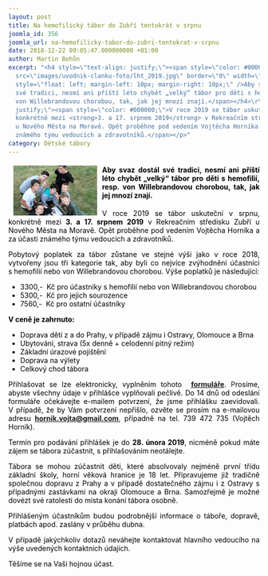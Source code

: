 ```yaml
---
layout: post
title: Na hemofilický tábor do Zubří tentokrát v srpnu
joomla_id: 356
joomla_url: na-hemofilicky-tabor-do-zubri-tentokrat-v-srpnu
date: 2018-12-22 09:05:47.000000000 +01:00
author: Martin Bohůn
excerpt: "<h4 style=\"text-align: justify;\"><span style=\"color: #000000;\"><img
  src=\"images/uvodnik-clanku-foto/lht_2019.jpg\" border=\"0\" width=\"168\" height=\"100\"
  style=\"float: left; margin-left: 10px; margin-right: 10px;\" />Aby svaz dostál
  své tradici, nesmí ani příští léto chybět „velký“ tábor pro děti s hemofilií, resp.
  von Willebrandovou chorobou, tak, jak jej mnozí znají.</span></h4>\r\n<p style=\"text-align:
  justify;\"><span style=\"color: #000000;\">V roce 2019 se tábor uskuteční v srpnu,
  konkrétně mezi <strong>3. a 17. srpnem 2019</strong> v Rekreačním středisku Zubří
  u Nového Města na Moravě. Opět proběhne pod vedením Vojtěcha Horníka a za účasti
  známého týmu vedoucích a zdravotníků.</span></p>"
category: Dětské tábory
---
```

<h4 style="text-align: justify;"><span style="color: #000000;"><img src="images/uvodnik-clanku-foto/lht_2019.jpg" border="0" width="168" height="100" style="float: left; margin-left: 10px; margin-right: 10px;" />Aby svaz dostál své tradici, nesmí ani příští léto chybět „velký“ tábor pro děti s hemofilií, resp. von Willebrandovou chorobou, tak, jak jej mnozí znají.</span></h4>

<p style="text-align: justify;"><span style="color: #000000;">V roce 2019 se tábor uskuteční v srpnu, konkrétně mezi <strong>3. a 17. srpnem 2019</strong> v Rekreačním středisku Zubří u Nového Města na Moravě. Opět proběhne pod vedením Vojtěcha Horníka a za účasti známého týmu vedoucích a zdravotníků.</span></p>



<p style="text-align: justify;"><span style="color: #000000;">Pobytový poplatek za tábor zůstane ve stejné výši jako v roce 2018, vytvořeny jsou tři kategorie tak, aby byli co nejvíce zvýhodněni účastníci s hemofilií nebo von Willebrandovou chorobou. Výše poplatků je následující:</span></p>

<ul style="text-align: justify;">

<li><span style="color: #000000;">3300,-  Kč pro účastníky s hemofilií nebo von Willebrandovou chorobou</span></li>

<li><span style="color: #000000;">5300,-  Kč pro jejich sourozence</span></li>

<li><span style="color: #000000;">7560,-  Kč pro ostatní účastníky</span></li>

</ul>

<p style="text-align: justify;"><strong><span style="color: #000000;">V ceně je zahrnuto:</span></strong></p>

<ul style="text-align: justify;">

<li><span style="color: #000000;">Doprava dětí z a do Prahy, v případě zájmu i Ostravy, Olomouce a Brna</span></li>

<li><span style="color: #000000;">Ubytování, strava (5x denně + celodenní pitný režim)</span></li>

<li><span style="color: #000000;">Základní úrazové pojištění</span></li>

<li><span style="color: #000000;">Doprava na výlety</span></li>

<li><span style="color: #000000;">Celkový chod tábora</span></li>

</ul>

<p style="text-align: justify;"><span style="color: #000000;">Přihlašovat se lze elektronicky, vyplněním tohoto  <a href="https://docs.google.com/forms/d/e/1FAIpQLSdkUCPRTqsKDp6Znn6v48SRQ4F2ppJdtl6ElotYtH-S3w6Tpg/viewform" title="Letní hemofilický tábor 2019 - přihlášky"><strong><span style="text-decoration: underline;">formuláře</span></strong></a></span>. P<span style="color: #000000;">rosíme, abyste všechny údaje v přihlášce vyplňovali pečlivě. Do 14 dnů od odeslání formuláře očekávejte e-mailem potvrzení, že jsme přihlášku zaevidovali. V případě, že by Vám potvrzení nepřišlo, ozvěte se prosím na e-mailovou adresu</span> <strong><a href="mailto:hornik.vojta@gmail.com">hornik.vojta@gmail.com</a></strong>, <span style="color: #000000;">případně na tel. 739 472 735 (Vojtěch Horník).</span></p>

<p style="text-align: justify;"><span style="color: #000000;">Termín pro podávání přihlášek je do <strong>28. února 2019</strong>, nicméně pokud máte zájem se tábora zúčastnit, s přihlašováním neotálejte.</span></p>

<p style="text-align: justify;"><span style="color: #000000;">Tábora se mohou zúčastnit děti, které absolvovaly nejméně první třídu základní školy, horní věková hranice je 18 let. Připravujeme již tradičně společnou dopravu z Prahy a v případě dostatečného zájmu i z Ostravy s případnými zastávkami na okraji Olomouce a Brna. Samozřejmě je možné dovézt své ratolesti do místa konání tábora osobně.</span></p>

<p style="text-align: justify;"><span style="color: #000000;">Přihlášeným účastníkům budou podrobnější informace o táboře, dopravě, platbách apod. zaslány v průběhu dubna.</span></p>

<p style="text-align: justify;"><span style="color: #000000;">V případě jakýchkoliv dotazů neváhejte kontaktovat hlavního vedoucího na výše uvedených kontaktních údajích.</span></p>

<p style="text-align: justify;"><span style="color: #000000;">Těšíme se na Vaši hojnou účast.</span></p>

<p> </p>
